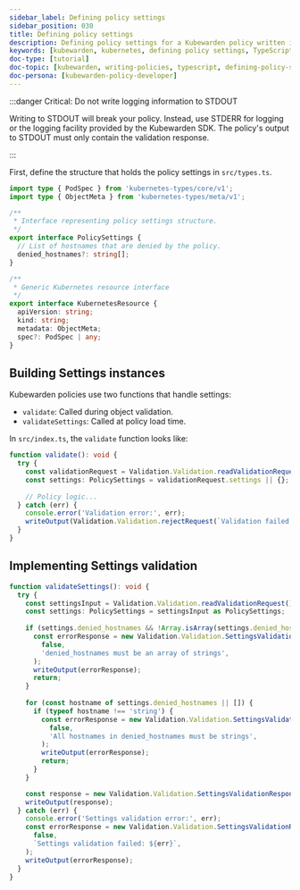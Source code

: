 ```yaml
---
sidebar_label: Defining policy settings
sidebar_position: 030
title: Defining policy settings
description: Defining policy settings for a Kubewarden policy written in TypeScript.
keywords: [kubewarden, kubernetes, defining policy settings, TypeScript]
doc-type: [tutorial]
doc-topic: [kubewarden, writing-policies, typescript, defining-policy-settings]
doc-persona: [kubewarden-policy-developer]
---
```


<head>
  <link rel="canonical" href="https://docs.kubewarden.io/tutorials/writing-policies/typescript/policy-settings"/>
</head>

:::danger Critical: Do not write logging information to STDOUT

Writing to STDOUT will break your policy. Instead, use STDERR for logging or the logging facility provided by the Kubewarden SDK. The policy's output to STDOUT must only contain the validation response.

:::

First, define the structure that holds the policy settings in `src/types.ts`.

```ts
import type { PodSpec } from 'kubernetes-types/core/v1';
import type { ObjectMeta } from 'kubernetes-types/meta/v1';

/**
 * Interface representing policy settings structure.
 */
export interface PolicySettings {
  // List of hostnames that are denied by the policy.
  denied_hostnames?: string[];
}

/**
 * Generic Kubernetes resource interface
 */
export interface KubernetesResource {
  apiVersion: string;
  kind: string;
  metadata: ObjectMeta;
  spec?: PodSpec | any;
}
```

## Building Settings instances

Kubewarden policies use two functions that handle settings:

- `validate`: Called during object validation.
- `validateSettings`: Called at policy load time.

In `src/index.ts`, the `validate` function looks like:

```ts
function validate(): void {
  try {
    const validationRequest = Validation.Validation.readValidationRequest();
    const settings: PolicySettings = validationRequest.settings || {};
    
    // Policy logic...
  } catch (err) {
    console.error('Validation error:', err);
    writeOutput(Validation.Validation.rejectRequest(`Validation failed: ${err}`));
  }
}
```

## Implementing Settings validation

```ts
function validateSettings(): void {
  try {
    const settingsInput = Validation.Validation.readValidationRequest();
    const settings: PolicySettings = settingsInput as PolicySettings;
    
    if (settings.denied_hostnames && !Array.isArray(settings.denied_hostnames)) {
      const errorResponse = new Validation.Validation.SettingsValidationResponse(
        false,
        'denied_hostnames must be an array of strings',
      );
      writeOutput(errorResponse);
      return;
    }
    
    for (const hostname of settings.denied_hostnames || []) {
      if (typeof hostname !== 'string') {
        const errorResponse = new Validation.Validation.SettingsValidationResponse(
          false,
          'All hostnames in denied_hostnames must be strings',
        );
        writeOutput(errorResponse);
        return;
      }
    }

    const response = new Validation.Validation.SettingsValidationResponse(true);
    writeOutput(response);
  } catch (err) {
    console.error('Settings validation error:', err);
    const errorResponse = new Validation.Validation.SettingsValidationResponse(
      false,
      `Settings validation failed: ${err}`,
    );
    writeOutput(errorResponse);
  }
}
```
